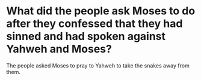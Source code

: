 # What did the people ask Moses to do after they confessed that they had sinned and had spoken against Yahweh and Moses?

The people asked Moses to pray to Yahweh to take the snakes away from them.
